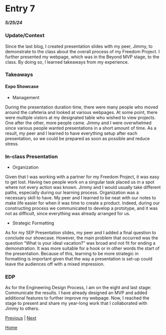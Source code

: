# Entry 7
##### 5/25/24

### Update/Context

Since the last blog, I created presentation slides with my peer, Jimmy, to demonstrate to the class about the overall process of my Freedom Project. I further presented my webpage, which was in the Beyond MVP stage, to the class. By doing so, I learned takeaways from my experience.

### Takeaways

#### Expo Showcase
* Management

During the presentation duration time, there were many people who moved around the cafeteria and looked at various webpages. At some point, there were multiple vistors at my designated table who wished to view projects. One after the other, more people came. Jimmy and I were overwhelmed since various people wanted presentations in a short amount of time. As a result, my peer and I learned to have everything setup after each presentation, so we could be prepared as soon as possible and reduce stress.

### In-class Presentation
* Organization

Given that I was working with a partner for my Freedom Project, it was easy to get lost. Having two people work on a singular task placed us in a spot where not every action was known. Jimmy and I would usually take different paths, especially during our learning process. Organization was a necessary skill to have. My peer and I learned to be neat with our notes to make life easier for when it was time to create a product. Indeed, during our constructing process we communicated to develop a prototype, and it was not as difficult, since everything was already arranged for us.

* Strategic Formatting

As for my SEP Presentation slides, my peer and I added a final question to conclude our showcase. However, the main problem that occurred was the question “What is your ideal vacation?” was broad and not fit for ending a demonstration. It was more suitable for a hook or in other words the start of the presentation. Because of this, learning to be more strategic in formatting is important given that the way a presentation is set-up could leave the audiences off with a mixed impression.
### EDP

As for the Engineering Design Process, I am on the eight and last stage: Communicate the results. I have already designed an MVP and added additional features to further improve my webpage. Now, I reached the stage to present and share my year-long work that I collaborated with Jimmy to others.





[Previous](entry06.md) | [Next](entry08.md)

[Home](../README.md)
